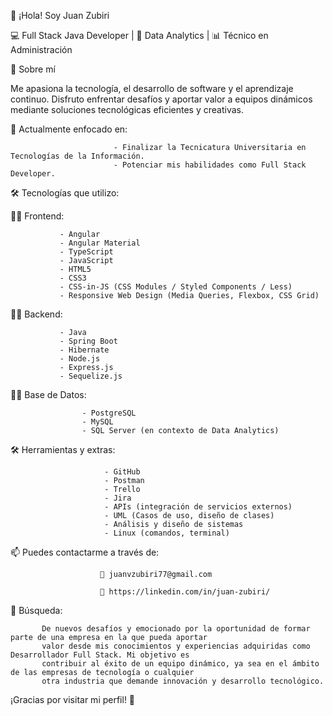 👋 ¡Hola! Soy Juan Zubiri

💻 Full Stack Java Developer | 🧠 Data Analytics | 📊 Técnico en Administración

🚀 Sobre mí

Me apasiona la tecnología, el desarrollo de software y el aprendizaje continuo. 
Disfruto enfrentar desafíos y aportar valor a equipos dinámicos mediante soluciones tecnológicas eficientes y creativas.

🤖 Actualmente enfocado en:

                           - Finalizar la Tecnicatura Universitaria en Tecnologías de la Información.
                           - Potenciar mis habilidades como Full Stack Developer.

🛠 Tecnologías que utilizo:

   👨‍💻 Frontend:
   
               - Angular
               - Angular Material
               - TypeScript
               - JavaScript
               - HTML5
               - CSS3
               - CSS-in-JS (CSS Modules / Styled Components / Less)
               - Responsive Web Design (Media Queries, Flexbox, CSS Grid)

   👨‍💻 Backend:
   
               - Java
               - Spring Boot
               - Hibernate
               - Node.js
               - Express.js
               - Sequelize.js

   👨‍💻 Base de Datos:
   
                    - PostgreSQL
                    - MySQL
                    - SQL Server (en contexto de Data Analytics)

🛠️ Herramientas y extras:

                         - GitHub
                         - Postman                      
                         - Trello                 
                         - Jira               
                         - APIs (integración de servicios externos)
                         - UML (Casos de uso, diseño de clases)
                         - Análisis y diseño de sistemas
                         - Linux (comandos, terminal)

📫 Puedes contactarme a través de:

                        📨 juanvzubiri77@gmail.com        
                        
                        🔗 https://linkedin.com/in/juan-zubiri/
                        
🔎 Búsqueda:

           De nuevos desafíos y emocionado por la oportunidad de formar parte de una empresa en la que pueda aportar 
           valor desde mis conocimientos y experiencias adquiridas como Desarrollador Full Stack. Mi objetivo es 
           contribuir al éxito de un equipo dinámico, ya sea en el ámbito de las empresas de tecnología o cualquier 
           otra industria que demande innovación y desarrollo tecnológico.
           
          
¡Gracias por visitar mi perfil! 🌟

  


